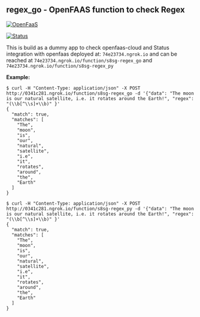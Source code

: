 ## regex_go - OpenFAAS function to check Regex
[![OpenFaaS](https://img.shields.io/badge/openfaas-serverless-blue.svg)](https://www.openfaas.com)
    

[![Status](http://74e23734.ngrok.io/function/of_badge_gen?user=s8sg&repo=regex_go&branch=master)](http://74e23734.ngrok.io/function/of_badge_gen?user=s8sg&repo=regex_go&branch=master)

This is build as a dummy app to check openfaas-cloud and Status integration with openfaas deployed at: 
`74e23734.ngrok.io` and can be reached at `74e23734.ngrok.io/function/s8sg-regex_go` and `74e23734.ngrok.io/function/s8sg-regex_py`
   

    
**Example:**
```
$ curl -H "Content-Type: application/json" -X POST http://0341c281.ngrok.io/function/s8sg-regex_go -d '{"data": "The moon is our natural satellite, i.e. it rotates around the Earth!", "regex": "(\\b[^\\s]+\\b)" }'
{
  "match": true,
  "matches": [
    "The",
    "moon",
    "is",
    "our",
    "natural",
    "satellite",
    "i.e",
    "it",
    "rotates",
    "around",
    "the",
    "Earth"
  ]
}

$ curl -H "Content-Type: application/json" -X POST http://0341c281.ngrok.io/function/s8sg-regex_py -d '{"data": "The moon is our natural satellite, i.e. it rotates around the Earth!", "regex": "(\\b[^\\s]+\\b)" }'
{
  "match": true,
  "matches": [
    "The",
    "moon",
    "is",
    "our",
    "natural",
    "satellite",
    "i.e",
    "it",
    "rotates",
    "around",
    "the",
    "Earth"
  ]
}
```
